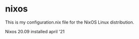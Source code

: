 # nixos
This is my configuration.nix file for the NixOS
Linux distribution.

Nixos 20.09 installed april '21

